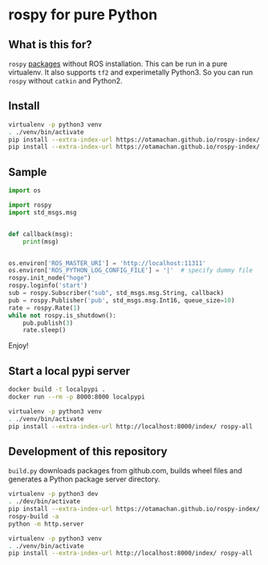 # rospy for pure Python

## What is this for?

``rospy`` [packages](https://otamachan.github.io/rospy-index/) without ROS installation. This can be run in a pure virtualenv.
It also supports ``tf2`` and experimetally Python3.
So you can run ``rospy`` without ``catkin`` and Python2.

## Install

```bash
virtualenv -p python3 venv
. ./venv/bin/activate
pip install --extra-index-url https://otamachan.github.io/rospy-index/ rospy-all
pip install --extra-index-url https://otamachan.github.io/rospy-index/ tf2_ros
```

## Sample

```python
import os

import rospy
import std_msgs.msg


def callback(msg):
    print(msg)


os.environ['ROS_MASTER_URI'] = 'http://localhost:11311'
os.environ['ROS_PYTHON_LOG_CONFIG_FILE'] = '|'  # specify dummy file
rospy.init_node("hoge")
rospy.loginfo('start')
sub = rospy.Subscriber("sub", std_msgs.msg.String, callback)
pub = rospy.Publisher('pub', std_msgs.msg.Int16, queue_size=10)
rate = rospy.Rate(1)
while not rospy.is_shutdown():
    pub.publish(3)
    rate.sleep()
```

Enjoy!

## Start a local pypi server

```bash
docker build -t localpypi .
docker run --rm -p 8000:8000 localpypi
```

```bash
virtualenv -p python3 venv
. ./venv/bin/activate
pip install --extra-index-url http://localhost:8000/index/ rospy-all
```


## Development of this repository

``build.py`` downloads packages from github.com, builds wheel files and generates a Python package server directory.

```bash
virtualenv -p python3 dev
. ./dev/bin/activate
pip install --extra-index-url https://otamachan.github.io/rospy-index/ -e rospy-builder/
rospy-build -a
python -m http.server
```

```bash
virtualenv -p python3 venv
. ./venv/bin/activate
pip install --extra-index-url http://localhost:8000/index/ rospy-all
```

